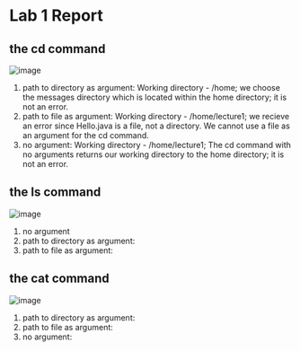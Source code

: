# Lab 1 Report
## the cd command
![image](https://github.com/theryanfo/cse15l-lab-reports/assets/156359755/562cf8b5-088c-44ca-87f0-b354df432274)

1. path to directory as argument: Working directory - /home; we choose the messages directory which is located within the home directory; it is not an error.
2. path to file as argument: Working directory - /home/lecture1; we recieve an error since Hello.java is a file, not a directory. We cannot use a file as an argument for the cd command.
3. no argument: Working directory - /home/lecture1; The cd command with no arguments returns our working directory to the home directory; it is not an error.

## the ls command
![image](https://github.com/theryanfo/cse15l-lab-reports/assets/156359755/6ae93d71-6c83-4757-bbd7-1e77b9696d52)

1. no argument
2. path to directory as argument:
3. path to file as argument:

## the cat command
![image](https://github.com/theryanfo/cse15l-lab-reports/assets/156359755/1e573646-4fe7-4315-8dce-ffbff31cce02)

1. path to directory as argument:
2. path to file as argument:
3. no argument: 
